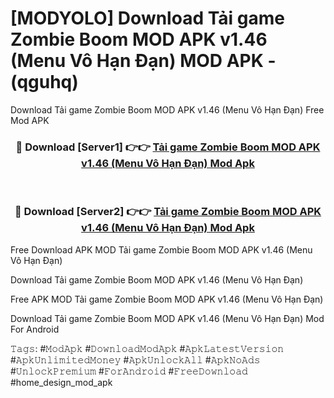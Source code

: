 # [MODYOLO] Download Tải game Zombie Boom MOD APK v1.46 (Menu Vô Hạn Đạn) MOD APK - (qguhq)
Download Tải game Zombie Boom MOD APK v1.46 (Menu Vô Hạn Đạn) Free Mod APK

<div align="center">
<h3>🔴 Download [Server1] 👉👉 <a href="https://apk-comot.site?title=Tải_game_Zombie_Boom_MOD_APK_v1.46_(Menu_Vô_Hạn_Đạn)">Tải game Zombie Boom MOD APK v1.46 (Menu Vô Hạn Đạn) Mod Apk</a></h3><br>

<h3>🔴 Download [Server2] 👉👉 <a href="https://apk-comot.site?title=Tải_game_Zombie_Boom_MOD_APK_v1.46_(Menu_Vô_Hạn_Đạn)">Tải game Zombie Boom MOD APK v1.46 (Menu Vô Hạn Đạn) Mod Apk</a></h3>
</div>


Free Download APK MOD Tải game Zombie Boom MOD APK v1.46 (Menu Vô Hạn Đạn)

Download Tải game Zombie Boom MOD APK v1.46 (Menu Vô Hạn Đạn) 

Free APK MOD Tải game Zombie Boom MOD APK v1.46 (Menu Vô Hạn Đạn) 

Download Tải game Zombie Boom MOD APK v1.46 (Menu Vô Hạn Đạn) Mod For Android

𝚃𝚊𝚐𝚜: #𝙼𝚘𝚍𝙰𝚙𝚔 #𝙳𝚘𝚠𝚗𝚕𝚘𝚊𝚍𝙼𝚘𝚍𝙰𝚙𝚔 #𝙰𝚙𝚔𝙻𝚊𝚝𝚎𝚜𝚝𝚅𝚎𝚛𝚜𝚒𝚘𝚗 #𝙰𝚙𝚔𝚄𝚗𝚕𝚒𝚖𝚒𝚝𝚎𝚍𝙼𝚘𝚗𝚎𝚢 #𝙰𝚙𝚔𝚄𝚗𝚕𝚘𝚌𝚔𝙰𝚕𝚕 #𝙰𝚙𝚔𝙽𝚘𝙰𝚍𝚜 #𝚄𝚗𝚕𝚘𝚌𝚔𝙿𝚛𝚎𝚖𝚒𝚞𝚖 #𝙵𝚘𝚛𝙰𝚗𝚍𝚛𝚘𝚒𝚍 #𝙵𝚛𝚎𝚎𝙳𝚘𝚠𝚗𝚕𝚘𝚊𝚍 #home_design_mod_apk